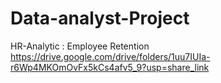 # Data-analyst-Project
HR-Analytic : Employee Retention
https://drive.google.com/drive/folders/1uu7IUIa-r6Wp4MKOmOvFx5kCs4afv5_9?usp=share_link

